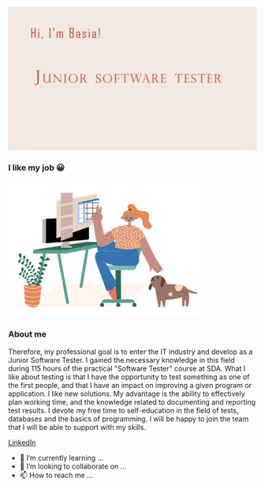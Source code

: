  ![](https://raw.githubusercontent.com/basia1402/ikonki/master/junior.png)
 ### I like my job 😀
  ###  ![](https://raw.githubusercontent.com/basia1402/ikonki/master/praca.png)



### About me
Therefore, my professional goal is to enter the IT industry and develop as a Junior Software Tester. I gained the necessary knowledge in this field during 115 hours of the practical "Software Tester" course at SDA.
What I like about testing is that I have the opportunity to test something as one of the first people, and that I have an impact on improving a given program or application. I like new solutions.
My advantage is the ability to effectively plan working time, and the knowledge related to documenting and reporting test results.
I devote my free time to self-education in the field of tests, databases and the basics of programming.
I will be happy to join the team that I will be able to support with my skills. 

[LinkedIn](https://www.linkedin.com/in/barbara-galwas)


- 🌱 I’m currently learning ...
- 💞️ I’m looking to collaborate on ...
- 📫 How to reach me ...

<!---
basia1402/basia1402 is a ✨ special ✨ repository because its `README.md` (this file) appears on your GitHub profile.
You can click the Preview link to take a look at your changes.
--->
